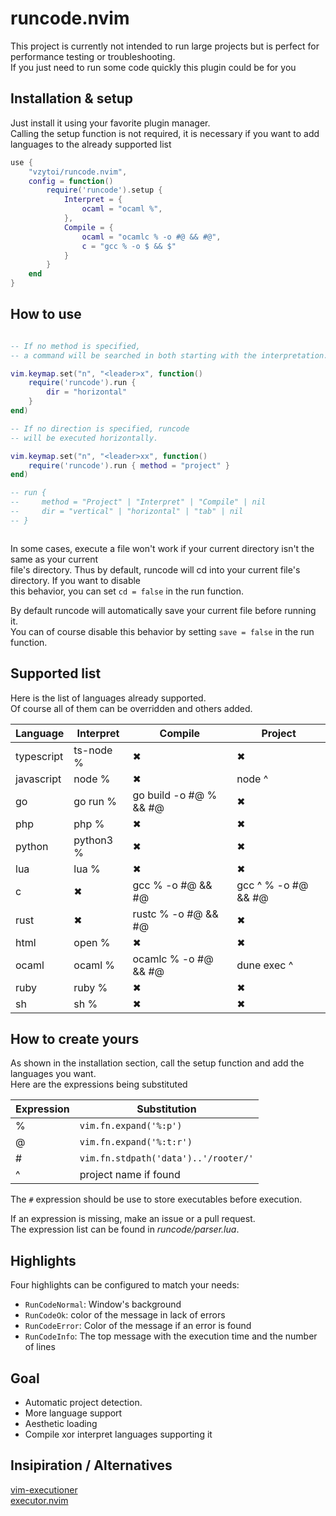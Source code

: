 # runcode.nvim

This project is currently not intended to run large projects  but is perfect for performance testing or troubleshooting.<br/>
If you just need to run some code quickly this plugin could be for you

## Installation & setup

Just install it using your favorite plugin manager.<br/>
Calling the setup function is not required, it is necessary if you want to add languages to the already supported list

```lua
use {
    "vzytoi/runcode.nvim",
    config = function()
        require('runcode').setup {
            Interpret = {
                ocaml = "ocaml %",
            },
            Compile = {
                ocaml = "ocamlc % -o #@ && #@",
                c = "gcc % -o $ && $"
            }
        }
    end
}
```

## How to use

```lua

-- If no method is specified,
-- a command will be searched in both starting with the interpretation.

vim.keymap.set("n", "<leader>x", function()
    require('runcode').run {
        dir = "horizontal"
    }
end)

-- If no direction is specified, runcode
-- will be executed horizontally.

vim.keymap.set("n", "<leader>xx", function()
    require('runcode').run { method = "project" }
end)

-- run {
--     method = "Project" | "Interpret" | "Compile" | nil
--     dir = "vertical" | "horizontal" | "tab" | nil
-- }



```

In some cases, execute a file won't work if your current directory isn't the same as your current<br/>
file's directory. Thus by default, runcode will cd into your current file's directory. If you want to disable <br/>
this behavior, you can set `cd = false` in the run function.<br/>

By default runcode will automatically save your current file before running it.<br/>
You can of course disable this behavior by setting `save = false` in the run function.<br/>

## Supported list

Here is the list of languages already supported.<br/>
Of course all of them can be overridden and others added.

| Language   | Interpret  | Compile                | Project
|------------|------------|------------------------|-----------
| typescript | ts-node %  | ✖                      | ✖
| javascript | node %     | ✖                      | node ^
| go         | go run %   | go build -o #@ % && #@ | ✖
| php        | php %      | ✖                      | ✖
| python     | python3 %  | ✖                      | ✖
| lua        | lua %      | ✖                      | ✖
| c          | ✖          | gcc % -o #@ && #@      | gcc ^ % -o #@ && #@
| rust       | ✖          | rustc % -o #@ && #@    | ✖
| html       | open %     | ✖                      | ✖
| ocaml      | ocaml %    | ocamlc % -o #@ && #@   | dune exec ^
| ruby       | ruby %     | ✖                      | ✖
| sh         | sh %       | ✖                      | ✖

## How to create yours

As shown in the installation section, call the setup function and add the languages you want.<br/>
Here are the expressions being substituted

| Expression | Substitution                         |
|------------|--------------------------------------|
| %          | `vim.fn.expand('%:p')`               |
| @          | `vim.fn.expand('%:t:r')`             |
| #          | `vim.fn.stdpath('data')..'/rooter/'` |
| ^          | project name if found                |

The `#` expression should be use to store executables before execution.

If an expression is missing, make an issue or a pull request.<br/>
The expression list can be found in _runcode/parser.lua_.

## Highlights

Four highlights can be configured to match your needs:<br/>

- `RunCodeNormal`: Window's background
- `RunCodeOk`: color of the message in lack of errors
- `RunCodeError`: Color of the message if an error is found
- `RunCodeInfo`: The top message with the execution time and the number of lines

## Goal

- Automatic project detection.
- More language support
- Aesthetic loading
- Compile xor interpret languages supporting it

## Insipiration / Alternatives

[vim-executioner](https://github.com/EvanQuan/vim-executioner)<br/>
[executor.nvim](https://github.com/google/executor.nvim)
